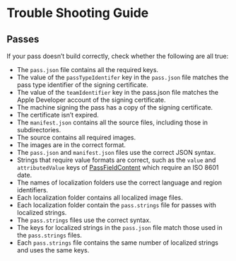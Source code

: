# Trouble Shooting Guide

## Passes

If your pass doesn’t build correctly, check whether the following are all true:
- The `pass.json` file contains all the required keys.
- The value of the `passTypeIdentifer` key in the `pass.json` file matches the pass type identifier of the signing certificate.
- The value of the `teamIdentifier` key in the pass.json file matches the Apple Developer account of the signing certificate.
- The machine signing the pass has a copy of the signing certificate.
- The certificate isn’t expired.
- The `manifest.json` contains all the source files, including those in subdirectories.
- The source contains all required images.
- The images are in the correct format.
- The `pass.json` and `manifest.json` files use the correct JSON syntax.
- Strings that require value formats are correct, such as the `value` and `attributedValue` keys of [PassFieldContent](https://developer.apple.com/documentation/walletpasses/passfieldcontent) which require an ISO 8601 date.
- The names of localization folders use the correct language and region identifiers.
- Each localization folder contains all localized image files.
- Each localization folder contain the `pass.strings` file for passes with localized strings.
- The `pass.strings` files use the correct syntax.
- The keys for localized strings in the `pass.json` file match those used in the `pass.strings` files.
- Each `pass.strings` file contains the same number of localized strings and uses the same keys.
